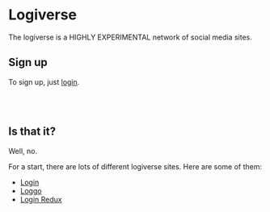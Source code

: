 # Logiverse

The logiverse is a HIGHLY EXPERIMENTAL network of social media sites. 

## Sign up

To sign up, just [login](https://todepond.com/lab/login).

<br>

<br>

## Is that it? 

Well, no.

For a start, there are lots of different logiverse sites. Here are some of them: 

- [Login](https://todepond.com/lab/login)
- [Loggo](https://svenlaa-com.pages.dev/playground/loggo/)
- [Login Redux](https://login.rossilaz.xyz/)
